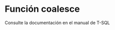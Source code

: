 ﻿---
FunctionName: "coalesce"
FunctionType: "Crono"
Autogenerated: true
---

# Función  coalesce

Consulte la documentación en el manual de T-SQL
